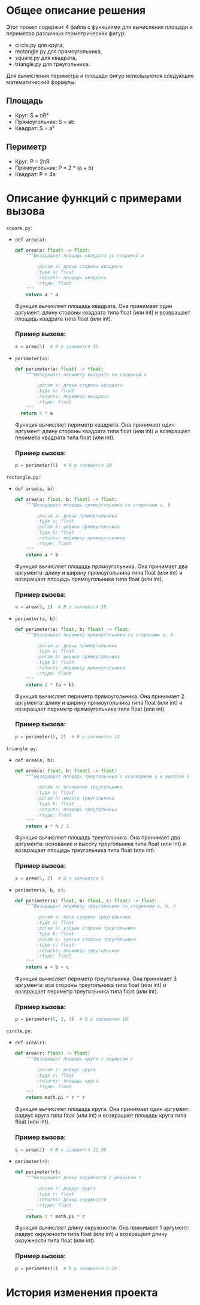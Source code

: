 # Общее описание решения
Этот проект содержит 4 файла с функциями для вычисления площади и периметра различных геометрических 
фигур: 
- circle.py для круга,
- rectangle.py для прямоугольника, 
- square.py для квадрата, 
- triangle.py для треугольника.

Для вычисления периметра и площади фигур используются следующие математический формулы:

## Площадь
- Круг: S = πR²
- Прямоугольник: S = ab
- Квадрат: S = a²

## Периметр
- Круг: P = 2πR
- Прямоугольник: P = 2 * (a + b)
- Квадрат: P = 4a

# Описание функций с примерами вызова
`square.py`:
- `def area(a)`:
  ```python
  def area(a: float) -> float:
      """Возвращает площадь квадрата со стороной a

          :param a: длина стороны квадрата
          :type a: float
          :returns: площадь квадрата
          :rtype: float
      """
      return a * a
  ```
  Функция вычисляет площадь квадрата. Она принимает один аргумент: длину стороны квадрата типа float (или int) 
  и возвращает площадь квадрата типа float (или int).
  ### Пример вызова:
  ```python
  s = area(5)  # В s запишется 25
  ```

- `perimeter(a)`:
  ```python
  def perimeter(a: float) -> float:
      """Возвращает периметр квадрата со стороной a

          :param a: длина стороны квадрата
          :type a: float
          :returns: периметр квадрата
          :rtype: float
      """
    return 4 * a
  ```
  Функция вычисляет периметр квадрата. Она принимает один аргумент: длину стороны квадрата типа float (или int) 
  и возвращает периметр квадрата типа float (или int).
  ### Пример вызова:
  ```python
  p = perimeter(5)  # В p запишется 20
  ```

`rectangle.py`:
- `def area(a, b)`:
  ```python
  def area(a: float, b: float) -> float:
      """Возвращает площадь прямоугольника со сторонами a, b

          :param a: длина прямоугольника
          :type a: float
          :param b: ширина прямоугольника
          :type b: float
          :returns: периметр прямоугольника
          :rtype: float
      """
      return a * b 
  ```
  Функция вычисляет площадь прямоугольника. Она принимает два аргумента: длину и ширину прямоугольника типа float (или int) 
  и возвращает площадь прямоугольника типа float (или int).
  ### Пример вызова:
  ```python
  s = area(5, 2)  # В s запишется 10
  ```

- `perimeter(a, b)`:
  ```python
  def perimeter(a: float, b: float) -> float:
      """Возвращает периметр прямоугольника со сторонами a, b

          :param a: длина прямоугольника
          :type a: float
          :param b: ширина прямоугольника
          :type b: float
          :returns: периметр прямоугольника
          :rtype: float
      """
      return 2 * (a + b)
  ```
  Функция вычисляет периметр прямоугольника. Она принимает 2 аргумента: длину и ширину прямоугольника типа float (или int) 
  и возвращает периметр прямоугольника типа float (или int).
  ### Пример вызова:
  ```python
  p = perimeter(5, 2)  # В p запишется 14
  ```

`triangle.py`:
- `def area(a, h)`:
  ```python
  def area(a: float, h: float) -> float:
      """Возвращает площадь треугольника с основанием a и высотой h

          :param a: основание треугольника
          :type a: float
          :param h: высота треугольника
          :type h: float
          :returns: площадь треугольника
          :rtype: float
      """
      return a * h / 2 
  ```
  Функция вычисляет площадь треугольника. Она принимает два аргумента: основание и высоту треугольника типа float (или int) 
  и возвращает площадь треугольника типа float (или int).
  ### Пример вызова:
  ```python
  s = area(5, 2)  # В s запишется 5
  ```

- `perimeter(a, b, c)`:
  ```python
  def perimeter(a: float, b: float, c: float) -> float:
      """Возвращает периметр треугольника со сторонами a, b, c

          :param a: одна сторона треугольника
          :type a: float
          :param b: вторая сторона треугольника
          :type b: float
          :param c: третья сторона треугольника
          :type c: float
          :returns: периметр треугольника
          :rtype: float
      """
      return a + b + c
  ```
  Функция вычисляет периметр треугольника. Она принимает 3 аргумента: все стороны треугольника типа float (или int) 
  и возвращает периметр треугольника типа float (или int).
  ### Пример вызова:
  ```python
  p = perimeter(5, 2, 3)  # В p запишется 10
  ```
  
`circle.py`:
- `def area(r)`:
  ```python
  def area(r: float) -> float:
      """Возвращает площадь круга с радиусом r

          :param r: радиус круга
          :type r: float
          :returns: площадь круга
          :rtype: float
      """
      return math.pi * r * r
  ```
  Функция вычисляет площадь круга. Она принимает один аргумент: радиус круга типа float (или int) 
  и возвращает площадь круга типа float (или int).
  ### Пример вызова:
  ```python
  s = area(2)  # В s запишется 12.56
  ```

- `perimeter(r)`:
  ```python
  def perimeter(r):
      """Возвращает длину окружности с радиусом r

          :param r: радиус круга
          :type r: float
          :returns: длина окружности
          :rtype: float
      """
      return 2 * math.pi * r
  ```
  Функция вычисляет длину окружности. Она принимает 1 аргумент: радиус окружности типа float (или int) 
  и возвращает длину окружности типа float (или int).
  ### Пример вызова:
  ```python
  p = perimeter(1)  # В p запишется 6.28
  ```
  
# История изменения проекта
